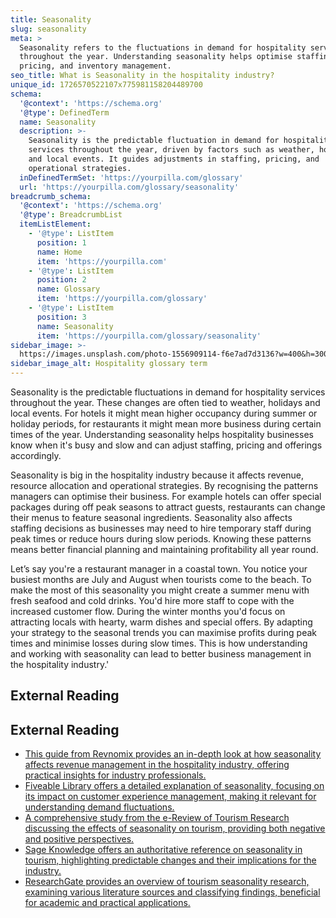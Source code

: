 ```yaml
---
title: Seasonality
slug: seasonality
meta: >
  Seasonality refers to the fluctuations in demand for hospitality services
  throughout the year. Understanding seasonality helps optimise staffing,
  pricing, and inventory management.
seo_title: What is Seasonality in the hospitality industry?
unique_id: 1726570522107x775981158204489700
schema:
  '@context': 'https://schema.org'
  '@type': DefinedTerm
  name: Seasonality
  description: >-
    Seasonality is the predictable fluctuation in demand for hospitality
    services throughout the year, driven by factors such as weather, holidays,
    and local events. It guides adjustments in staffing, pricing, and
    operational strategies.
  inDefinedTermSet: 'https://yourpilla.com/glossary'
  url: 'https://yourpilla.com/glossary/seasonality'
breadcrumb_schema:
  '@context': 'https://schema.org'
  '@type': BreadcrumbList
  itemListElement:
    - '@type': ListItem
      position: 1
      name: Home
      item: 'https://yourpilla.com'
    - '@type': ListItem
      position: 2
      name: Glossary
      item: 'https://yourpilla.com/glossary'
    - '@type': ListItem
      position: 3
      name: Seasonality
      item: 'https://yourpilla.com/glossary/seasonality'
sidebar_image: >-
  https://images.unsplash.com/photo-1556909114-f6e7ad7d3136?w=400&h=300&fit=crop&auto=format
sidebar_image_alt: Hospitality glossary term
---
```


Seasonality is the predictable fluctuations in demand for hospitality services throughout the year. These changes are often tied to weather, holidays and local events. For hotels it might mean higher occupancy during summer or holiday periods, for restaurants it might mean more business during certain times of the year. Understanding seasonality helps hospitality businesses know when it's busy and slow and can adjust staffing, pricing and offerings accordingly.

Seasonality is big in the hospitality industry because it affects revenue, resource allocation and operational strategies. By recognising the patterns managers can optimise their business. For example hotels can offer special packages during off peak seasons to attract guests, restaurants can change their menus to feature seasonal ingredients. Seasonality also affects staffing decisions as businesses may need to hire temporary staff during peak times or reduce hours during slow periods. Knowing these patterns means better financial planning and maintaining profitability all year round.

Let’s say you're a restaurant manager in a coastal town. You notice your busiest months are July and August when tourists come to the beach. To make the most of this seasonality you might create a summer menu with fresh seafood and cold drinks. You'd hire more staff to cope with the increased customer flow. During the winter months you'd focus on attracting locals with hearty, warm dishes and special offers. By adapting your strategy to the seasonal trends you can maximise profits during peak times and minimise losses during slow times. This is how understanding and working with seasonality can lead to better business management in the hospitality industry.'

## External Reading



## External Reading

*   [This guide from Revnomix provides an in-depth look at how seasonality affects revenue management in the hospitality industry, offering practical insights for industry professionals.](https://revnomix.com/top-guide-to-seasonality-revenue-management-in-hospitality/)
*   [Fiveable Library offers a detailed explanation of seasonality, focusing on its impact on customer experience management, making it relevant for understanding demand fluctuations.](https://library.fiveable.me/key-terms/customer-experience-management/seasonality)
*   [A comprehensive study from the e-Review of Tourism Research discussing the effects of seasonality on tourism, providing both negative and positive perspectives.](https://ertr.tamu.edu/files/2012/09/578_seasonality-in-tourism.pdf)
*   [Sage Knowledge offers an authoritative reference on seasonality in tourism, highlighting predictable changes and their implications for the industry.](https://sk.sagepub.com/reference/the-sage-international-encyclopedia-of-travel-and-tourism/i9942.xml)
*   [ResearchGate provides an overview of tourism seasonality research, examining various literature sources and classifying findings, beneficial for academic and practical applications.](https://www.researchgate.net/publication/336085306_TOURISM_SEASONALITY_-_AN_OVERVIEW)
